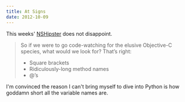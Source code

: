 ```yaml
---
title: At Signs
date: 2012-10-09
---
```


This weeks' [NSHipster](http://nshipster.com/at-compiler-directives/) does not disappoint.

> So if we were to go code-watching for the elusive Objective-C species, what would we look for? That’s right:
>
> - Square brackets
> - Ridiculously-long method names
> - @’s

I'm convinced the reason I can't bring myself to dive into Python is how goddamn short all the variable names are.
